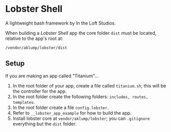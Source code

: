 # Lobster Shell
A lightweight bash framework by In the Loft Studios.

When building a _Lobster Shell_ app the core folder `dist` must be located, relative to the app's root at:

    /vendor/aklump/lobster/dist

## Setup
If you are making an app called "Titanium"...

1. In the root folder of your app, create a file called `titanium.sh`; this will be the controller for the app.
1. In the root folder create the following folders: `includes, routes, templates`.
1. In the root folder create a file `config.lobster`.
1. Refer to `__lobster_app_example` for how to build the app.
1. Install lobster core at `vendor/aklump/lobster`; you can `.gitignore` everything but the `dist` folder.